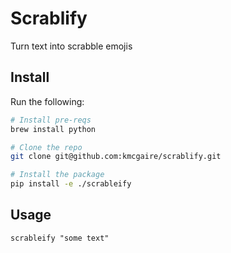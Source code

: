 # Scrablify
Turn text into scrabble emojis

## Install
Run the following:
```bash
# Install pre-reqs
brew install python

# Clone the repo
git clone git@github.com:kmcgaire/scrablify.git

# Install the package
pip install -e ./scrableify
```

## Usage
`scrableify "some text"`
